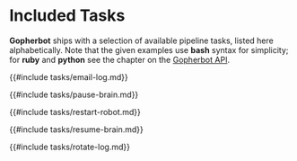 # Included Tasks

**Gopherbot** ships with a selection of available pipeline tasks, listed here alphabetically. Note that the given examples use **bash** syntax for simplicity; for **ruby** and **python** see the chapter on the [Gopherbot API](../api/API-Introduction.md).

{{#include tasks/email-log.md}}

{{#include tasks/pause-brain.md}}

{{#include tasks/restart-robot.md}}

{{#include tasks/resume-brain.md}}

{{#include tasks/rotate-log.md}}
